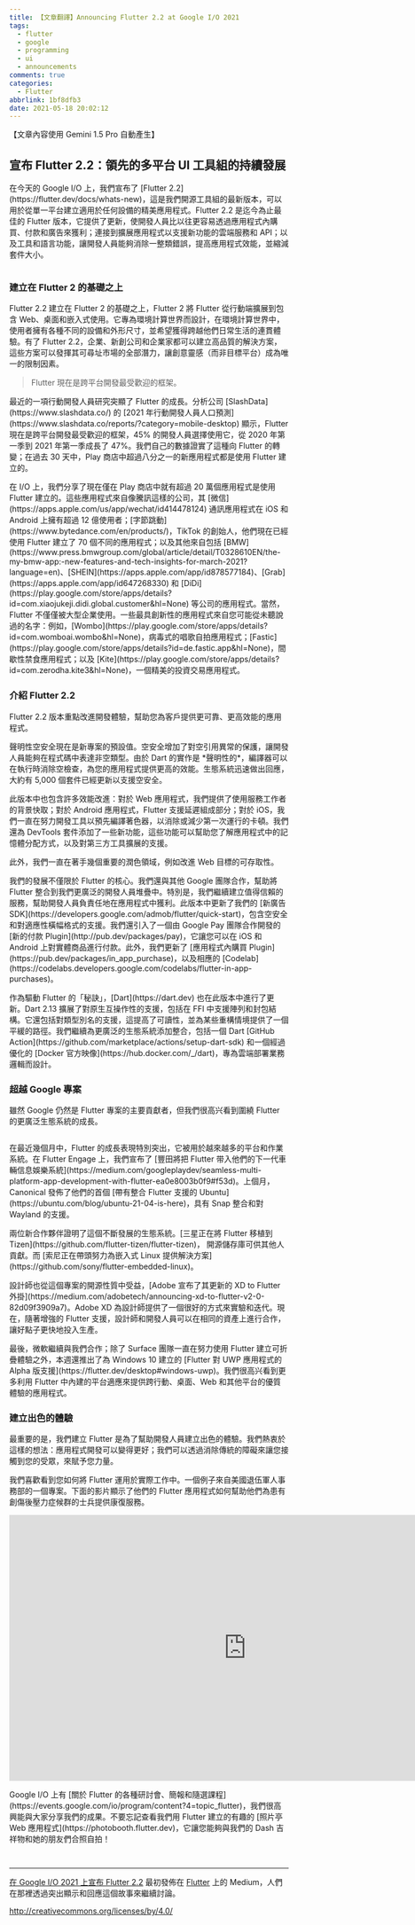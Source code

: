 ```yaml
---
title: 【文章翻譯】Announcing Flutter 2.2 at Google I/O 2021
tags:
  - flutter
  - google
  - programming
  - ui
  - announcements
comments: true
categories:
  - Flutter
abbrlink: 1bf8dfb3
date: 2021-05-18 20:02:12
---
```


【文章內容使用 Gemini 1.5 Pro 自動產生】

## 宣布 Flutter 2.2：領先的多平台 UI 工具組的持續發展

<p>在今天的 Google I/O 上，我們宣布了 [Flutter 2.2](https://flutter.dev/docs/whats-new)，這是我們開源工具組的最新版本，可以用於從單一平台建立適用於任何設備的精美應用程式。Flutter 2.2 是迄今為止最佳的 Flutter 版本，它提供了更新，使開發人員比以往更容易透過應用程式內購買、付款和廣告來獲利；連接到擴展應用程式以支援新功能的雲端服務和 API；以及工具和語言功能，讓開發人員能夠消除一整類錯誤，提高應用程式效能，並縮減套件大小。</p>

<figure><img alt="" src="https://cdn-images-1.medium.com/max/1024/0*NCBwYFewFf602uvF" /></figure>

### 建立在 Flutter 2 的基礎之上

<p>Flutter 2.2 建立在 Flutter 2 的基礎之上，Flutter 2 將 Flutter 從行動端擴展到包含 Web、桌面和嵌入式使用。它專為環境計算世界而設計，在環境計算世界中，使用者擁有各種不同的設備和外形尺寸，並希望獲得跨越他們日常生活的連貫體驗。有了 Flutter 2.2，企業、新創公司和企業家都可以建立高品質的解決方案，這些方案可以發揮其可尋址市場的全部潛力，讓創意靈感（而非目標平台）成為唯一的限制因素。</p>

<blockquote>Flutter 現在是跨平台開發最受歡迎的框架。</blockquote>

<p>最近的一項行動開發人員研究突顯了 Flutter 的成長。分析公司 [SlashData](https://www.slashdata.co/) 的 [2021 年行動開發人員人口預測](https://www.slashdata.co/reports/?category=mobile-desktop) 顯示，Flutter 現在是跨平台開發最受歡迎的框架，45% 的開發人員選擇使用它，從 2020 年第一季到 2021 年第一季成長了 47%。我們自己的數據證實了這種向 Flutter 的轉變；在過去 30 天中，Play 商店中超過八分之一的新應用程式都是使用 Flutter 建立的。</p>

<p>在 I/O 上，我們分享了現在僅在 Play 商店中就有超過 20 萬個應用程式是使用 Flutter 建立的。這些應用程式來自像騰訊這樣的公司，其 [微信](https://apps.apple.com/us/app/wechat/id414478124) 通訊應用程式在 iOS 和 Android 上擁有超過 12 億使用者；[字節跳動](https://www.bytedance.com/en/products/)，TikTok 的創始人，他們現在已經使用 Flutter 建立了 70 個不同的應用程式；以及其他來自包括 [BMW](https://www.press.bmwgroup.com/global/article/detail/T0328610EN/the-my-bmw-app:-new-features-and-tech-insights-for-march-2021?language=en)、[SHEIN](https://apps.apple.com/app/id878577184)、[Grab](https://apps.apple.com/app/id647268330) 和 [DiDi](https://play.google.com/store/apps/details?id=com.xiaojukeji.didi.global.customer&amp;hl=None) 等公司的應用程式。當然，Flutter 不僅僅被大型企業使用。一些最具創新性的應用程式來自您可能從未聽說過的名字：例如，[Wombo](https://play.google.com/store/apps/details?id=com.womboai.wombo&amp;hl=None)，病毒式的唱歌自拍應用程式；[Fastic](https://play.google.com/store/apps/details?id=de.fastic.app&amp;hl=None)，間歇性禁食應用程式；以及 [Kite](https://play.google.com/store/apps/details?id=com.zerodha.kite3&amp;hl=None)，一個精美的投資交易應用程式。</p>

### 介紹 Flutter 2.2

<p>Flutter 2.2 版本重點改進開發體驗，幫助您為客戶提供更可靠、更高效能的應用程式。

<p>聲明性空安全現在是新專案的預設值。空安全增加了對空引用異常的保護，讓開發人員能夠在程式碼中表達非空類型。由於 Dart 的實作是 *聲明性的*，編譯器可以在執行時消除空檢查，為您的應用程式提供更高的效能。生態系統迅速做出回應，大約有 5,000 個套件已經更新以支援空安全。</p>

<p>此版本中也包含許多效能改進：對於 Web 應用程式，我們提供了使用服務工作者的背景快取；對於 Android 應用程式，Flutter 支援延遲組成部分；對於 iOS，我們一直在努力開發工具以預先編譯著色器，以消除或減少第一次運行的卡頓。我們還為 DevTools 套件添加了一些新功能，這些功能可以幫助您了解應用程式中的記憶體分配方式，以及對第三方工具擴展的支援。</p>

<p>此外，我們一直在著手幾個重要的潤色領域，例如改進 Web 目標的可存取性。</p>

<p>我們的發展不僅限於 Flutter 的核心。我們還與其他 Google 團隊合作，幫助將 Flutter 整合到我們更廣泛的開發人員堆疊中。特別是，我們繼續建立值得信賴的服務，幫助開發人員負責任地在應用程式中獲利。此版本中更新了我們的 [新廣告 SDK](https://developers.google.com/admob/flutter/quick-start)，包含空安全和對適應性橫幅格式的支援。我們還引入了一個由 Google Pay 團隊合作開發的 [新的付款 Plugin](http://pub.dev/packages/pay)，它讓您可以在 iOS 和 Android 上對實體商品進行付款。此外，我們更新了 [應用程式內購買 Plugin](https://pub.dev/packages/in_app_purchase)，以及相應的 [Codelab](https://codelabs.developers.google.com/codelabs/flutter-in-app-purchases)。</p>

<p>作為驅動 Flutter 的「秘訣」，[Dart](https://dart.dev) 也在此版本中進行了更新。Dart 2.13 擴展了對原生互操作性的支援，包括在 FFI 中支援陣列和封包結構。它還包括對類型別名的支援，這提高了可讀性，並為某些重構情境提供了一個平緩的路徑。我們繼續為更廣泛的生態系統添加整合，包括一個 Dart [GitHub Action](https://github.com/marketplace/actions/setup-dart-sdk) 和一個經過優化的 [Docker 官方映像](https://hub.docker.com/_/dart)，專為雲端部署業務邏輯而設計。</p>

### 超越 Google 專案

<p>雖然 Google 仍然是 Flutter 專案的主要貢獻者，但我們很高兴看到圍繞 Flutter 的更廣泛生態系統的成長。</p>

<figure><img alt="" src="https://cdn-images-1.medium.com/max/1024/1*zroRqBB-vjUR_UCvYCKSUg.png" /></figure>

<p>在最近幾個月中，Flutter 的成長表現特別突出，它被用於越來越多的平台和作業系統。在 Flutter Engage 上，我們宣布了 [豐田將把 Flutter 带入他們的下一代車輛信息娛樂系統](https://medium.com/googleplaydev/seamless-multi-platform-app-development-with-flutter-ea0e8003b0f9#f53d)。上個月，Canonical 發佈了他們的首個 [帶有整合 Flutter 支援的 Ubuntu](https://ubuntu.com/blog/ubuntu-21-04-is-here)，具有 Snap 整合和對 Wayland 的支援。</p>

<p>兩位新合作夥伴證明了這個不斷發展的生態系統。[三星正在將 Flutter 移植到 Tizen](https://github.com/flutter-tizen/flutter-tizen)，  開源儲存庫可供其他人貢獻。而 [索尼正在帶頭努力為嵌入式 Linux 提供解決方案](https://github.com/sony/flutter-embedded-linux)。</p>

<p>設計師也從這個專案的開源性質中受益，[Adobe 宣布了其更新的 XD to Flutter 外掛](https://medium.com/adobetech/announcing-xd-to-flutter-v2-0-82d09f3909a7)。Adobe XD 為設計師提供了一個很好的方式來實驗和迭代。現在，隨著增強的 Flutter 支援，設計師和開發人員可以在相同的資產上進行合作，讓好點子更快地投入生產。</p>

<p>最後，微軟繼續與我們合作；除了 Surface 團隊一直在努力使用 Flutter 建立可折疊體驗之外，本週還推出了為 Windows 10 建立的 [Flutter 對 UWP 應用程式的 Alpha 版支援](https://flutter.dev/desktop#windows-uwp)。我們很高兴看到更多利用 Flutter 中內建的平台適應來提供跨行動、桌面、Web 和其他平台的優質體驗的應用程式。</p>

<h3>建立出色的體驗</h3>

<p>最重要的是，我們建立 Flutter 是為了幫助開發人員建立出色的體驗。我們熱衷於這樣的想法：應用程式開發可以變得更好；我們可以透過消除傳統的障礙來讓您接觸到您的受眾，來賦予您力量。</p>

<p>我們喜歡看到您如何將 Flutter 運用於實際工作中。一個例子來自美國退伍軍人事務部的一個專案。下面的影片顯示了他們的 Flutter 應用程式如何幫助他們為患有創傷後壓力症候群的士兵提供康復服務。</p>

<iframe src="https://cdn.embedly.com/widgets/media.html?src=https%3A%2F%2Fwww.youtube.com%2Fembed%2F2S-KkvFuLWs%3Ffeature%3Doembed&amp;display_name=YouTube&amp;url=https%3A%2F%2Fwww.youtube.com%2Fwatch%3Fv%3D2S-KkvFuLWs&amp;image=https%3A%2F%2Fi.ytimg.com%2Fvi%2F2S-KkvFuLWs%2Fhqdefault.jpg&amp;key=a19fcc184b9711e1b4764040d3dc5c07&amp;type=text%2Fhtml&amp;schema=youtube" width="854" height="480" frameborder="0" scrolling="no"><a href="https://medium.com/media/2cebe8af06aff25eb907f5adf248d40e/href">https://medium.com/media/2cebe8af06aff25eb907f5adf248d40e/href</a></iframe>

<p>Google I/O 上有 [關於 Flutter 的各種研討會、簡報和隨選課程](https://events.google.com/io/program/content?4=topic_flutter)，我們很高興能與大家分享我們的成果。不要忘記查看我們用 Flutter 建立的有趣的 [照片亭 Web 應用程式](https://photobooth.flutter.dev)，它讓您能夠與我們的 Dash 吉祥物和她的朋友們合照自拍！</p>

<figure><img alt="" src="https://cdn-images-1.medium.com/max/1024/0*ZdwECz0chT1hOq6Y" /></figure>

<img src="https://medium.com/_/stat?event=post.clientViewed&referrerSource=full_rss&postId=92f0fcbd7ef9" width="1" height="1" alt=""><hr><p><a href="https://medium.com/flutter/announcing-flutter-2-2-at-google-i-o-2021-92f0fcbd7ef9">在 Google I/O 2021 上宣布 Flutter 2.2</a> 最初發佈在 <a href="https://medium.com/flutter">Flutter</a> 上的 Medium，人們在那裡透過突出顯示和回應這個故事來繼續討論。
</p> 


http://creativecommons.org/licenses/by/4.0/